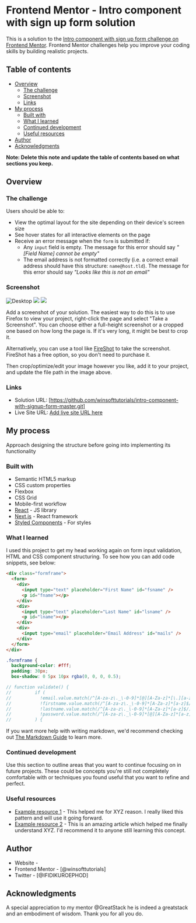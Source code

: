 # Frontend Mentor - Intro component with sign up form solution

This is a solution to the [Intro component with sign up form challenge on Frontend Mentor](https://www.frontendmentor.io/challenges/intro-component-with-signup-form-5cf91bd49edda32581d28fd1). Frontend Mentor challenges help you improve your coding skills by building realistic projects.

## Table of contents

- [Overview](#overview)
  - [The challenge](#the-challenge)
  - [Screenshot](#screenshot)
  - [Links](#links)
- [My process](#my-process)
  - [Built with](#built-with)
  - [What I learned](#what-i-learned)
  - [Continued development](#continued-development)
  - [Useful resources](#useful-resources)
- [Author](#author)
- [Acknowledgments](#acknowledgments)

**Note: Delete this note and update the table of contents based on what sections you keep.**

## Overview

### The challenge

Users should be able to:

- View the optimal layout for the site depending on their device's screen size
- See hover states for all interactive elements on the page
- Receive an error message when the `form` is submitted if:
  - Any `input` field is empty. The message for this error should say _"[Field Name] cannot be empty"_
  - The email address is not formatted correctly (i.e. a correct email address should have this structure: `name@host.tld`). The message for this error should say _"Looks like this is not an email"_

### Screenshot

![Desktop](./design/Desktopview.jpeg)
![](./design/ErrorState.jpeg)
![](./design/Mobileview.jpeg)

Add a screenshot of your solution. The easiest way to do this is to use Firefox to view your project, right-click the page and select "Take a Screenshot". You can choose either a full-height screenshot or a cropped one based on how long the page is. If it's very long, it might be best to crop it.

Alternatively, you can use a tool like [FireShot](https://getfireshot.com/) to take the screenshot. FireShot has a free option, so you don't need to purchase it.

Then crop/optimize/edit your image however you like, add it to your project, and update the file path in the image above.

### Links

- Solution URL: [https://github.com/winsofttutorials/intro-component-with-signup-form-master.git]
- Live Site URL: [Add live site URL here](https://your-live-site-url.com)

## My process

Approach designing the structure before going into implementing its functionality

### Built with

- Semantic HTML5 markup
- CSS custom properties
- Flexbox
- CSS Grid
- Mobile-first workflow
- [React](https://reactjs.org/) - JS library
- [Next.js](https://nextjs.org/) - React framework
- [Styled Components](https://styled-components.com/) - For styles

### What I learned

I used this project to get my head working again on form input validation, HTML and CSS component structuring.
To see how you can add code snippets, see below:

```html
<div class="formframe">
  <form>
    <div>
      <input type="text" placeholder="First Name" id="fsname" />
      <p id="fname"></p>
    </div>
    <div>
      <input type="text" placeholder="Last Name" id="lsname" />
      <p id="lname"></p>
    </div>
    <div>
      <input type="email" placeholder="Email Address" id="mails" />
    </div>
  </form>
</div>
```

```css
.formframe {
  background-color: #fff;
  padding: 30px;
  box-shadow: 0 5px 10px rgba(0, 0, 0, 0.5);

```

```js
// function validate() {
//         if (
//           !email.value.match(/^[A-za-z\._\-0-9]*[@][A-Za-z]*[\.][a-z]{2,4}$/) &&
//           !firstname.value.match(/^[A-za-z\._\-0-9]*[A-Za-z]*[a-z]$/) &&
//           !lastname.value.match(/^[A-za-z\._\-0-9]*[A-Za-z]*[a-z]$/) &&
//           !password.value.match(/^[A-za-z\._\-0-9]*[@][A-Za-z]*[a-z]{2,6}$/)
//         ) {
```

If you want more help with writing markdown, we'd recommend checking out [The Markdown Guide](https://www.markdownguide.org/) to learn more.

### Continued development

Use this section to outline areas that you want to continue focusing on in future projects. These could be concepts you're still not completely comfortable with or techniques you found useful that you want to refine and perfect.

### Useful resources

- [Example resource 1](https://www.example.com) - This helped me for XYZ reason. I really liked this pattern and will use it going forward.
- [Example resource 2](https://www.example.com) - This is an amazing article which helped me finally understand XYZ. I'd recommend it to anyone still learning this concept.

## Author

- Website - [](https://www.your-site.com)
- Frontend Mentor - [@winsofttutorials]
- Twitter - [@IFIDIKUROEPHOD]

## Acknowledgments

A special appreciation to my mentor @GreatStack he is indeed a greatstack and an embodiment of wisdom. Thank you for all you do.
